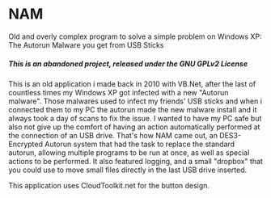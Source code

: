 # NAM
Old and overly complex program to solve a simple problem on Windows XP: The Autorun Malware you get from USB Sticks

##### This is an abandoned project, released under the GNU GPLv2 License

This is an old application i made back in 2010 with VB.Net, after the last of countless times my Windows XP got infected with a new "Autorun malware".
Those malwares used to infect my friends' USB sticks and when i connected them to my PC the autorun made the new malware install and it always took a day of scans to fix the issue.
I wanted to have my PC safe but also not give up the comfort of having an action automatically performed at the connection of an USB drive.
That's how NAM came out, an DES3-Encrypted Autorun system that had the task to replace the standard autorun, allowing multiple programs to be run at once, as well as special actions to be performed.
It also featured logging, and a small "dropbox" that you could use to move small files directly in the last USB drive inserted.

This application uses CloudToolkit.net for the button design.
